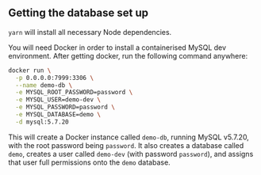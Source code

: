 ## Getting the database set up

`yarn` will install all necessary Node dependencies.

You will need Docker in order to install a containerised MySQL dev environment. After getting docker, run the following command anywhere:

```sh
docker run \
  -p 0.0.0.0:7999:3306 \
  --name demo-db \
  -e MYSQL_ROOT_PASSWORD=password \
  -e MYSQL_USER=demo-dev \
  -e MYSQL_PASSWORD=password \
  -e MYSQL_DATABASE=demo \
  -d mysql:5.7.20
```

This will create a Docker instance called `demo-db`, running MySQL v5.7.20, with the root password being `password`. It also creates a database called `demo`, creates a user called `demo-dev` (with password `password`), and assigns that user full permissions onto the `demo` database.
